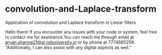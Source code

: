 # convolution-and-Laplace-transform
Application of convolution and Laplace transform in Linear filters

Hello there!
If you encounter any issues with your code or system, feel free to contact me for assistance.You can reach me through email at aryan.sharma21@st.niituniversity.in or by phone at 7774885259.
"Additionally, I can also assist with any digital aspects as well."

